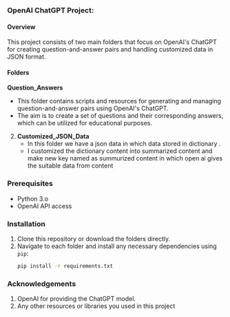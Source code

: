 ### OpenAI ChatGPT Project:
#### Overview
This project consists of two main folders that focus on  OpenAI's ChatGPT for creating question-and-answer pairs and handling customized data in JSON format.

#### Folders
**Question_Answers**
   - This folder contains scripts and resources for generating and managing question-and-answer pairs using OpenAI's ChatGPT. 
   - The aim is to create a set of questions and their corresponding answers, which can be utilized for educational purposes.

2. **Customized_JSON_Data**
   - In this folder we have a json data in which data stored in dictionary . 
   - I customized the dictionary content into summarized content and make new key named as summurized content in which open ai gives the suitable data from content

### Prerequisites

- Python 3.o
- OpenAI API access

### Installation

1. Clone this repository or download the folders directly.
2. Navigate to each folder and install any necessary dependencies using `pip`:
   ```bash
   pip install -r requirements.txt
### Acknowledgements
1) OpenAI for providing the ChatGPT model.
2) Any other resources or libraries you used in this project